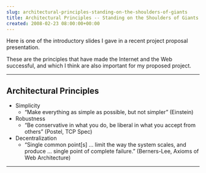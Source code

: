 ```yaml
---  
slug: architectural-principles-standing-on-the-shoulders-of-giants
title: Architectural Principles -- Standing on the Shoulders of Giants
created: 2008-02-23 08:00:00+00:00
---  
```

Here is one of the introductory slides I gave in a recent project proposal presentation.

These are the principles that have made the Internet and the Web successful, and which I think are also important for my proposed project.


----

## Architectural Principles


  * Simplicity
    * “Make everything as simple as possible, but not simpler” (Einstein)
  * Robustness
    * “Be conservative in what you do, be liberal in what you accept from others” (Postel, TCP Spec)
  * Decentralization
    * “Single common point[s] … limit the way the system scales, and produce … single point of complete failure.” (Berners-Lee, Axioms of Web Architecture)


----


